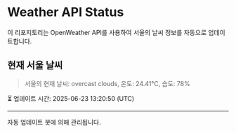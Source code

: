 
# Weather API Status

이 리포지토리는 OpenWeather API를 사용하여 서울의 날씨 정보를 자동으로 업데이트합니다.

## 현재 서울 날씨
> 서울의 현재 날씨: overcast clouds, 온도: 24.41°C, 습도: 78%

⏳ 업데이트 시간: 2025-06-23 13:20:50 (UTC)

---
자동 업데이트 봇에 의해 관리됩니다.
